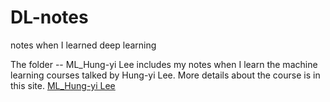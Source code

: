 # DL-notes
notes when I learned deep learning

The folder -- ML_Hung-yi Lee includes my notes when I learn the machine learning courses talked by Hung-yi Lee. More details about the course is in this site.  [ML_Hung-yi Lee](http://speech.ee.ntu.edu.tw/~tlkagk/courses.html)   
